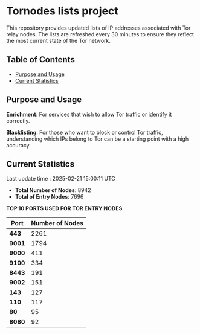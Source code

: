 # Tornodes lists project

This repository provides updated lists of IP addresses associated with Tor relay nodes. The lists are refreshed every 30 minutes to ensure they reflect the most current state of the Tor network.

## Table of Contents

- [Purpose and Usage](#purpose-and-usage)
- [Current Statistics](#current-statistics)


## Purpose and Usage

**Enrichment**: For services that wish to allow Tor traffic or identify it correctly.

**Blacklisting**: For those who want to block or control Tor traffic, understanding which IPs belong to Tor can be a starting point with a high accuracy.

## Current Statistics

Last update time : 2025-02-21 15:00:11 UTC

- **Total Number of Nodes**: 8942
- **Total of Entry Nodes**: 7696

**TOP 10 PORTS USED FOR TOR ENTRY NODES**

| **Port** | **Number of Nodes** |
|------|-----------------|
| **443**   | 2261  |
| **9001**   | 1794  |
| **9000**   | 411  |
| **9100**   | 334  |
| **8443**   | 191  |
| **9002**   | 151  |
| **143**   | 127  |
| **110**   | 117  |
| **80**   | 95  |
| **8080**   | 92  |

